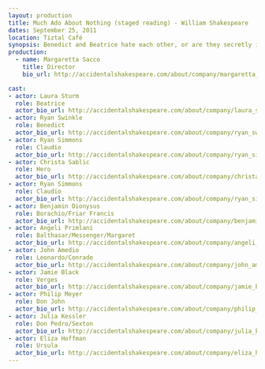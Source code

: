```yaml
---
layout: production
title: Much Ado About Nothing (staged reading) - William Shakespeare
dates: September 25, 2011
location: Tiztal Café
synopsis: Benedict and Beatrice hate each other, or are they secretly in love?  It’s a battle of the sexes comedy set in Messina, Italy, that’s Mardi Gras, carnival festival themed.
production:
  - name: Margaretta Sacco
    title: Director
    bio_url: http://accidentalshakespeare.com/about/company/margaretta_sacco

cast:
- actor: Laura Sturm
  role: Beatrice
  actor_bio_url: http://accidentalshakespeare.com/about/company/laura_sturm
- actor: Ryan Swinkle
  role: Benedict
  actor_bio_url: http://accidentalshakespeare.com/about/company/ryan_swinkle
- actor: Ryan Simmons
  role: Claudio
  actor_bio_url: http://accidentalshakespeare.com/about/company/ryan_simmons
- actor: Christa Sablic
  role: Hero
  actor_bio_url: http://accidentalshakespeare.com/about/company/christa_sablic
- actor: Ryan Simmons
  role: Claudio
  actor_bio_url: http://accidentalshakespeare.com/about/company/ryan_simmons
- actor: Benjamin Dionysus
  role: Borachio/Friar Francis
  actor_bio_url: http://accidentalshakespeare.com/about/company/benjamin_dionysus
- actor: Angeli Primlani
  role: Balthasar/Messenger/Margaret
  actor_bio_url: http://accidentalshakespeare.com/about/company/angeli_primlani
- actor: John Amedio
  role: Leonardo/Conrade
  actor_bio_url: http://accidentalshakespeare.com/about/company/john_amedio
- actor: Jamie Black
  role: Verges
  actor_bio_url: http://accidentalshakespeare.com/about/company/jamie_black
- actor: Philip Meyer
  role: Don John
  actor_bio_url: http://accidentalshakespeare.com/about/company/philip_meyer
- actor: Julia Kessler
  role: Don Pedro/Sexton
  actor_bio_url: http://accidentalshakespeare.com/about/company/julia_kessler
- actor: Eliza Hoffman
  role: Ursula
  actor_bio_url: http://accidentalshakespeare.com/about/company/eliza_hoffman
---
```





